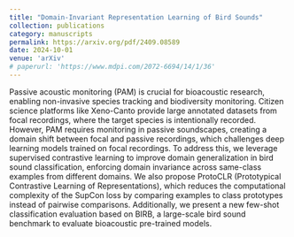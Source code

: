 ```yaml
---
title: "Domain-Invariant Representation Learning of Bird Sounds"
collection: publications
category: manuscripts
permalink: https://arxiv.org/pdf/2409.08589
date: 2024-10-01
venue: 'arXiv'
# paperurl: 'https://www.mdpi.com/2072-6694/14/1/36'
---
```


Passive acoustic monitoring (PAM) is crucial for bioacoustic research, enabling non-invasive species tracking and biodiversity monitoring. Citizen science platforms like Xeno-Canto provide large annotated datasets from focal recordings, where the target species is intentionally recorded. However, PAM requires monitoring in passive soundscapes, creating a domain shift between focal and passive recordings, which challenges deep learning models trained on focal recordings. To address this, we leverage supervised contrastive learning to improve domain generalization in bird sound classification, enforcing domain invariance across same-class examples from different domains. We also propose ProtoCLR (Prototypical Contrastive Learning of Representations), which reduces the computational complexity of the SupCon loss by comparing examples to class prototypes instead of pairwise comparisons. Additionally, we present a new few-shot classification evaluation based on BIRB, a large-scale bird sound benchmark to evaluate bioacoustic pre-trained models.